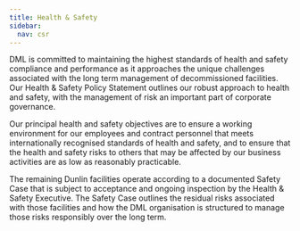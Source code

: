 ```yaml
---
title: Health & Safety
sidebar:
  nav: csr
---
```


DML is committed to maintaining the highest standards of health and
safety compliance and performance as it approaches the unique challenges
associated with the long term management of decommissioned facilities.
Our Health & Safety Policy Statement outlines our robust approach to
health and safety, with the management of risk an important part of
corporate governance.

Our principal health and safety objectives are to ensure a working
environment for our employees and contract personnel that meets
internationally recognised standards of health and safety, and to ensure
that the health and safety risks to others that may be affected by our
business activities are as low as reasonably practicable.

The remaining Dunlin facilities operate according to a documented Safety
Case that is subject to acceptance and ongoing inspection by the Health
& Safety Executive. The Safety Case outlines the residual risks
associated with those facilities and how the DML organisation is
structured to manage those risks responsibly over the long term.
